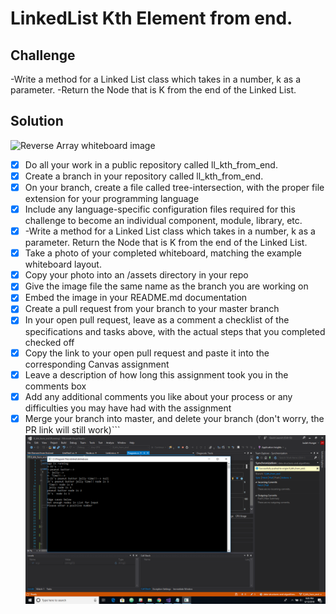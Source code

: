 # LinkedList Kth Element from end.

## Challenge
-Write a method for a Linked List class which takes in a number, k as a parameter.
-Return the Node that is K from the end of the Linked List.

## Solution
![Reverse Array whiteboard image](../../assets/KthElementInLL.jpg)
- [x] Do all your work in a public repository called ll_kth_from_end.
- [x] Create a branch in your repository called ll_kth_from_end.
- [x] On your branch, create a file called tree-intersection, with the proper file extension for your programming language
- [x] Include any language-specific configuration files required for this challenge to become an individual component, module, library, etc.
- [x] -Write a method for a Linked List class which takes in a number, k as a parameter. Return the Node that is K from the end of the Linked List.
- [x] Take a photo of your completed whiteboard, matching the example whiteboard layout.
- [x] Copy your photo into an /assets directory in your repo
- [x] Give the image file the same name as the branch you are working on
- [x] Embed the image in your README.md documentation
- [x] Create a pull request from your branch to your master branch
- [x] In your open pull request, leave as a comment a checklist of the specifications and tasks above, with the actual steps that you completed checked off
- [x] Copy the link to your open pull request and paste it into the corresponding Canvas assignment
- [x] Leave a description of how long this assignment took you in the comments box
- [x] Add any additional comments you like about your process or any difficulties you may have had with the assignment
- [x] Merge your branch into master, and delete your branch (don't worry, the PR link will still work)```
![Reverse Array whiteboard image](../../assets/KthElementInLLScreen.png)